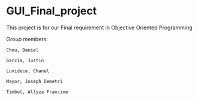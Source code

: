 # GUI_Final_project

This project is for our Final requirement in Objective Oriented Programming

Group members:

    Chou, Daniel

    Garcia, Justin

    Luvidece, Chanel

    Mayor, Joseph Demetri

    Timbol, Allyza Francine
